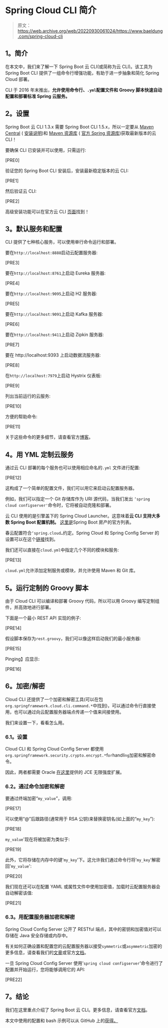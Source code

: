 # Spring Cloud CLI 简介

> 原文：<https://web.archive.org/web/20220930061024/https://www.baeldung.com/spring-cloud-cli>

## **1。简介**

在本文中，我们来了解一下 Spring Boot 云 CLI(或简称为云 CLI)。该工具为 Spring Boot CLI 提供了一组命令行增强功能，有助于进一步抽象和简化 Spring Cloud 部署。

CLI 于 2016 年末推出，**允许使用命令行、`.yml`配置文件和 Groovy 脚本快速自动配置和部署标准 Spring 云服务。**

## **2。设置**

Spring Boot 云 CLI 1.3.x 需要 Spring Boot CLI 1.5.x，所以一定要从 [Maven Central](https://web.archive.org/web/20221126215154/https://search.maven.org/classic/#search%7Cga%7C1%7Ca%3A%22spring-boot-cli%22) ( [安装说明](https://web.archive.org/web/20221126215154/https://docs.spring.io/spring-boot/docs/current/reference/html/getting-started-installing-spring-boot.html#getting-started-manual-cli-installation))和 [Maven 资源库](https://web.archive.org/web/20221126215154/https://search.maven.org/classic/#search%7Cga%7C1%7Ca%3A%22spring-cloud-cli%22) ( [官方 Spring 资源库](https://web.archive.org/web/20221126215154/https://repo.spring.io/snapshot/org/springframework/cloud/spring-cloud-cli/))获取最新版本的云 CLI！

要确保 CLI 已安装并可以使用，只需运行:

[PRE0]

验证您的 Spring Boot CLI 安装后，安装最新稳定版本的云 CLI:

[PRE1]

然后验证云 CLI:

[PRE2]

高级安装功能可以在官方云 CLI [页面](https://web.archive.org/web/20221126215154/https://cloud.spring.io/spring-cloud-cli/)找到！

## **3。默认服务和配置**

CLI 提供了七种核心服务，可以使用单行命令运行和部署。

要在`http://localhost:8888`启动云配置服务器:

[PRE3]

要在`http://localhost:8761`上启动 Eureka 服务器:

[PRE4]

要在`http://localhost:9095`上启动 H2 服务器:

[PRE5]

要在`http://localhost:9091`上启动 Kafka 服务器:

[PRE6]

要在`http://localhost:9411`上启动 Zipkin 服务器:

[PRE7]

要在 http://localhost:9393 上启动数据流服务器:

[PRE8]

在`http://localhost:7979`上启动 Hystrix 仪表板:

[PRE9]

列出当前运行的云服务:

[PRE10]

方便的帮助命令:

[PRE11]

关于这些命令的更多细节，请查看官方[博客](https://web.archive.org/web/20221126215154/https://spring.io/blog/2016/11/02/introducing-the-spring-cloud-cli-launcher)。

## **4。用 YML 定制云服务**

通过云 CLI 部署的每个服务也可以使用相应命名的`.yml` 文件进行配置:

[PRE12]

这构成了一个简单的配置文件，我们可以用它来启动云配置服务器。

例如，我们可以指定一个 Git 存储库作为 URI 源代码，当我们发出 `‘spring cloud configserver'`命令时，它将被自动克隆和部署。

云 CLI 使用的是引擎盖下的 Spring Cloud Launcher。这意味着**云 CLI 支持大多数 Spring Boot 配置机制。** [这里是](https://web.archive.org/web/20221126215154/https://docs.spring.io/spring-boot/docs/current/reference/html/appendix-application-properties.html)Spring Boot 房产的官方列表。

春云配置符合`‘spring.cloud…`约定。Spring Cloud 和 Spring Config Server 的设置可以在这个[链接](https://web.archive.org/web/20221126215154/https://cloud.spring.io/spring-cloud-static/spring-cloud-config/1.3.3.RELEASE/single/spring-cloud-config.html#_environment_repository)找到。

我们还可以直接在`cloud.yml`中指定几个不同的模块和服务:

[PRE13]

`cloud.yml`允许添加定制服务或模块，并允许使用 Maven 和 Git 库。

## **5。运行定制的 Groovy 脚本**

由于 Cloud CLI 可以编译和部署 Groovy 代码，所以可以用 Groovy 编写定制组件，并高效地进行部署。

下面是一个最小 REST API 实现的例子:

[PRE14]

假设脚本保存为`rest.groovy`，我们可以像这样启动我们的最小服务器:

[PRE15]

Pinging】应显示:

[PRE16]

## **6。加密/解密**

Cloud CLI 还提供了一个加密和解密工具(可以在包`org.springframework.cloud.cli.command.*`中找到)，可以通过命令行直接使用，也可以通过向云配置服务器端点传递一个值来间接使用。

我们来设置一下，看看怎么用。

### **6.1。设置**

Cloud CLI 和 Spring Cloud Config Server 都使用`org.springframework.security.crypto.encrypt.*`f`or`handli`ng`加密和解密命令。

因此，两者都需要 Oracle [在这里](https://web.archive.org/web/20221126215154/http://www.oracle.com/technetwork/java/javase/downloads/jce8-download-2133166.html)提供的 JCE 无限强度扩展。

### 6.2。通过命令加密和解密

要通过终端加密“`my_value`”，调用:

[PRE17]

可以使用“@”后跟路径(通常用于 RSA 公钥)来替换密钥名(如上面的“`my_key`”):

[PRE18]

`my_value`'现在将被加密为类似于:

[PRE19]

此外，它将存储在内存中的键'`my_key`'下。这允许我们通过命令行将'`my_key`'解密回'`my_value`':

[PRE20]

我们现在还可以在配置 YAML 或属性文件中使用加密值，加载时云配置服务器会自动解密该值:

[PRE21]

### 6.3。用配置服务器加密和解密

Spring Cloud Config Server 公开了 RESTful 端点，其中的密钥和加密值对可以存储在 Java 安全存储或内存中。

有关如何正确设置和配置您的云配置服务器以接受`symmetric`或`asymmetric`加密的更多信息，请查看我们的[文章](/web/20221126215154/https://www.baeldung.com/spring-cloud-configuration)或官方[文档](https://web.archive.org/web/20221126215154/https://cloud.spring.io/spring-cloud-static/spring-cloud-config/1.3.3.RELEASE/single/spring-cloud-config.html#_encryption_and_decryption)。

一旦 Spring Cloud Config Server 使用'`spring cloud configserver`'命令进行了配置并开始运行，您将能够调用它的 API:

[PRE22]

## **7。结论**

我们在这里重点介绍了 Spring Boot 云 CLI。更多信息，请查看官方[文档](https://web.archive.org/web/20221126215154/https://cloud.spring.io/spring-cloud-static/spring-cloud-cli/1.3.2.RELEASE/)。

本文中使用的配置和 bash 示例可以从 GitHub 上的[获得。](https://web.archive.org/web/20221126215154/https://github.com/eugenp/tutorials/tree/master/spring-cloud-modules/spring-cloud-cli)